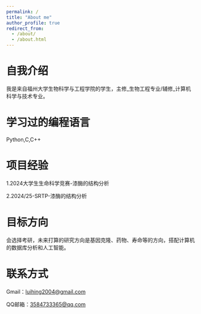 ```yaml
---
permalink: /
title: "About me"
author_profile: true
redirect_from: 
  - /about/
  - /about.html
---
```

自我介绍
======
我是来自福州大学生物科学与工程学院的学生，主修_生物工程专业/辅修_计算机科学与技术专业。

学习过的编程语言
======
Python,C,C++

项目经验
======
1.2024大学生生命科学竞赛-漆酶的结构分析

2.2024/25-SRTP-漆酶的结构分析

目标方向
======
会选择考研，未来打算的研究方向是基因克隆、药物、寿命等的方向，搭配计算机的数据库分析和人工智能。

联系方式
======
Gmail：luihing2004@gmail.com

QQ邮箱：3584733365@qq.com
